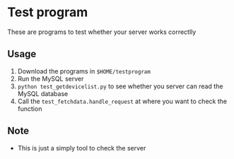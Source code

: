 # Test program 
These are programs to test whether your server works correctlly
## Usage
1. Download the programs in `$HOME/testprogram`
2. Run the MySQL server
3. `python test_getdevicelist.py` to see whether you server can read the MySQL database
4. Call the  `test_fetchdata.handle_request`  at where you want to check the function

## Note
* This is just a simply tool to check the server